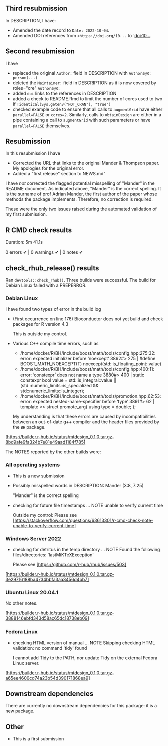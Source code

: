 ## Third resubmission
In DESCRIPTION, I have:
* Amended the date record to `Date: 2022-10-04`.
* Amended DOI references from `<https://doi.org/10...` to `<doi:10...>.

## Second resubmission
I have

*  replaced the original `Author:` field in DESCRIPTION with `Authors@R: person(...)`
*  deleted the `Maintainer:` field in DESCRIPTION as it is now covered by roles="cre" `Authors@R:`
*  added `doi` links to the references in DESCRIPTION
*  added a check to README.Rmd to limit the number of cores used to two if `!identical(Sys.getenv("NOT_CRAN"), "true")`
*  checked example code to ensure that all calls to `augmentGrid` have either `parallel=FALSE` or `cores=2`.  Similarly, calls to `obtainDesign` are either in a pipe containing a call to `augmentGrid` with such parameters or have `parallel=FALSE` themselves.

## Resubmission
In this resubmission I have 

* Corrected the URL that links to the original Mander & Thompson paper.  My apologies for the original error.
* Added a "first release" section to NEWS.md"

I have *not* corrected the flagged potential misspelling of "Mander" in the README document.  As indicated above,  "Mander" is the correct spelling.  It is the surname of prof Adrian Mander, the first author of the paper whose methods the package implements.  Therefore, no correction is required.

These were the only two issues raised during the automated validation of my first submission.

## R CMD check results

Duration: 5m 41.1s

0 errors ✔ | 0 warnings ✔ | 0 notes ✔

## check_rhub_release() results
Ran `devtools::check_rhub()`.  Three builds were successful.  The build for Debian Linux failed with a PREPERROR.

### Debian Linux
I have found two types of error in the build log

* (First occurrence on line 176) Bioconductor does not yet build and check packages for R version 4.3
  
  This is outside my control.
  
* Various C++ compile time errors, such as 
  * /home/docker/R/BH/include/boost/math/tools/config.hpp:275:32: error: expected initializer before ‘noexcept’
      3862#> 275 | #define BOOST_MATH_NOEXCEPT(T) noexcept(std::is_floating_point::value)
  * /home/docker/R/BH/include/boost/math/tools/config.hpp:400:11: error: ‘constexpr’ does not name a type
      3880#> 400 | static constexpr bool value = std::is_integral::value || (std::numeric_limits::is_specialized && std::numeric_limits::is_integer);
  * /home/docker/R/BH/include/boost/math/tools/promotion.hpp:62:53: error: expected nested-name-specifier before ‘type’
      3891#> 62 | template <> struct promote_arg{ using type = double; };
      
  My understanding is that these errors are caused by incompatibilities between an out-of-date g++ compiler and the header files provided by the `BH` package.

[https://builder.r-hub.io/status/mtdesign_0.1.0.tar.gz-8bd9afe9fa324b7e81e49aad1184f785]


The NOTES reported by the other builds were:

### All operating systems

* This is a new submission

* Possibly misspelled words in DESCRIPTION:
  Mander (3:8, 7:25)
  
  "Mander" is the correct spelling

* checking for future file timestamps ... NOTE unable to verify current time

  Outside my control: Please see [https://stackoverflow.com/questions/63613301/r-cmd-check-note-unable-to-verify-current-time]
  
### Windows Server 2022

* checking for detritus in the temp directory ... NOTE Found the following files/directories: 'lastMiKTeXException'
 
  Please see [https://github.com/r-hub/rhub/issues/503] 

[https://builder.r-hub.io/status/mtdesign_0.1.0.tar.gz-3e29716188ba4734bbfa3aa3456d4bb7]
  
### Ubuntu Linux 20.04.1
No other notes.

[https://builder.r-hub.io/status/mtdesign_0.1.0.tar.gz-3888146ebfd343d58ac65dc18738eb09]

### Fedora Linux 
* checking HTML version of manual ... NOTE Skipping checking HTML validation: no command 'tidy' found

  I cannot add Tidy to the PATH, nor update Tidy on the external Fedora Linux server.
  
[https://builder.r-hub.io/status/mtdesign_0.1.0.tar.gz-a65ee4600cd74a23b54d390171868ea9]

## Downstream dependencies
There are currently no downstream dependencies for this package: it is a new package.
  
## Other

* This is a first submission
